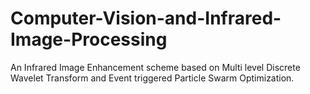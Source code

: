 # Computer-Vision-and-Infrared-Image-Processing
An Infrared Image Enhancement scheme based on Multi level Discrete Wavelet Transform and Event triggered Particle Swarm Optimization.
